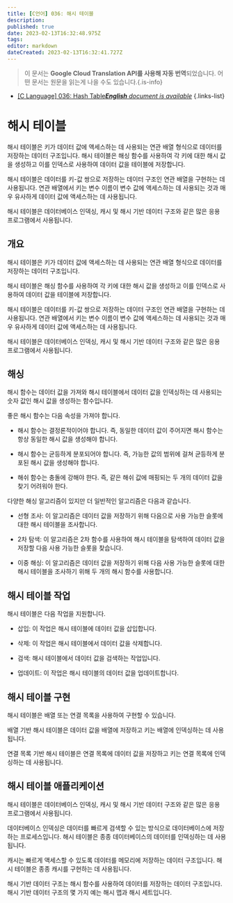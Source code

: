 ```yaml
---
title: [C언어] 036: 해시 테이블
description: 
published: true
date: 2023-02-13T16:32:48.975Z
tags: 
editor: markdown
dateCreated: 2023-02-13T16:32:41.727Z
---
```


> 이 문서는 **Google Cloud Translation API를 사용해 자동 번역**되었습니다.
어떤 문서는 원문을 읽는게 나을 수도 있습니다.{.is-info}



- [[C Language] 036: Hash Table***English** document is available*](/en/Knowledge-base/Algorithm/c-language-036-hash-table)
{.links-list}


# 해시 테이블

해시 테이블은 키가 데이터 값에 액세스하는 데 사용되는 연관 배열 형식으로 데이터를 저장하는 데이터 구조입니다. 해시 테이블은 해싱 함수를 사용하여 각 키에 대한 해시 값을 생성하고 이를 인덱스로 사용하여 데이터 값을 테이블에 저장합니다.

해시 테이블은 데이터를 키-값 쌍으로 저장하는 데이터 구조인 연관 배열을 구현하는 데 사용됩니다. 연관 배열에서 키는 변수 이름이 변수 값에 액세스하는 데 사용되는 것과 매우 유사하게 데이터 값에 액세스하는 데 사용됩니다.

해시 테이블은 데이터베이스 인덱싱, 캐시 및 해시 기반 데이터 구조와 같은 많은 응용 프로그램에서 사용됩니다.

## 개요

해시 테이블은 키가 데이터 값에 액세스하는 데 사용되는 연관 배열 형식으로 데이터를 저장하는 데이터 구조입니다.

해시 테이블은 해싱 함수를 사용하여 각 키에 대한 해시 값을 생성하고 이를 인덱스로 사용하여 데이터 값을 테이블에 저장합니다.

해시 테이블은 데이터를 키-값 쌍으로 저장하는 데이터 구조인 연관 배열을 구현하는 데 사용됩니다. 연관 배열에서 키는 변수 이름이 변수 값에 액세스하는 데 사용되는 것과 매우 유사하게 데이터 값에 액세스하는 데 사용됩니다.

해시 테이블은 데이터베이스 인덱싱, 캐시 및 해시 기반 데이터 구조와 같은 많은 응용 프로그램에서 사용됩니다.

## 해싱

해시 함수는 데이터 값을 가져와 해시 테이블에서 데이터 값을 인덱싱하는 데 사용되는 숫자 값인 해시 값을 생성하는 함수입니다.

좋은 해시 함수는 다음 속성을 가져야 합니다.

- 해시 함수는 결정론적이어야 합니다. 즉, 동일한 데이터 값이 주어지면 해시 함수는 항상 동일한 해시 값을 생성해야 합니다.

- 해시 함수는 균등하게 분포되어야 합니다. 즉, 가능한 값의 범위에 걸쳐 균등하게 분포된 해시 값을 생성해야 합니다.

- 해쉬 함수는 충돌에 강해야 한다. 즉, 같은 해쉬 값에 매핑되는 두 개의 데이터 값을 찾기 어려워야 한다.

다양한 해싱 알고리즘이 있지만 더 일반적인 알고리즘은 다음과 같습니다.

- 선형 조사: 이 알고리즘은 데이터 값을 저장하기 위해 다음으로 사용 가능한 슬롯에 대한 해시 테이블을 조사합니다.

- 2차 탐색: 이 알고리즘은 2차 함수를 사용하여 해시 테이블을 탐색하여 데이터 값을 저장할 다음 사용 가능한 슬롯을 찾습니다.

- 이중 해싱: 이 알고리즘은 데이터 값을 저장하기 위해 다음 사용 가능한 슬롯에 대한 해시 테이블을 조사하기 위해 두 개의 해시 함수를 사용합니다.

## 해시 테이블 작업

해시 테이블은 다음 작업을 지원합니다.

- 삽입: 이 작업은 해시 테이블에 데이터 값을 삽입합니다.

- 삭제: 이 작업은 해시 테이블에서 데이터 값을 삭제합니다.

- 검색: 해시 테이블에서 데이터 값을 검색하는 작업입니다.

- 업데이트: 이 작업은 해시 테이블의 데이터 값을 업데이트합니다.

## 해시 테이블 구현

해시 테이블은 배열 또는 연결 목록을 사용하여 구현할 수 있습니다.

배열 기반 해시 테이블은 데이터 값을 배열에 저장하고 키는 배열에 인덱싱하는 데 사용됩니다.

연결 목록 기반 해시 테이블은 연결 목록에 데이터 값을 저장하고 키는 연결 목록에 인덱싱하는 데 사용됩니다.

## 해시 테이블 애플리케이션

해시 테이블은 데이터베이스 인덱싱, 캐시 및 해시 기반 데이터 구조와 같은 많은 응용 프로그램에서 사용됩니다.

데이터베이스 인덱싱은 데이터를 빠르게 검색할 수 있는 방식으로 데이터베이스에 저장하는 프로세스입니다. 해시 테이블은 종종 데이터베이스의 데이터를 인덱싱하는 데 사용됩니다.

캐시는 빠르게 액세스할 수 있도록 데이터를 메모리에 저장하는 데이터 구조입니다. 해시 테이블은 종종 캐시를 구현하는 데 사용됩니다.

해시 기반 데이터 구조는 해시 함수를 사용하여 데이터를 저장하는 데이터 구조입니다. 해시 기반 데이터 구조의 몇 가지 예는 해시 맵과 해시 세트입니다.